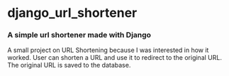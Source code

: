 # django_url_shortener

### A simple url shortener made with Django

A small project on URL Shortening because I was interested in how it worked. User can shorten a URL and use it to redirect to the original URL. The original URL is saved to the database.

